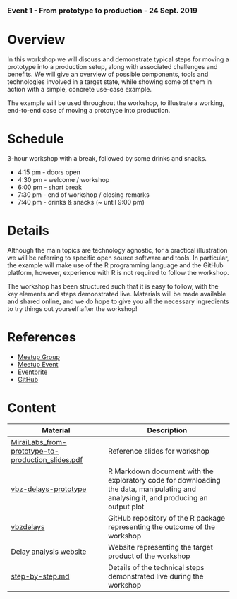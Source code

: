 ### Event 1 - From prototype to production - 24 Sept. 2019

# Overview

In this workshop we will discuss and demonstrate typical steps for moving a prototype into a production setup, along with associated challenges and benefits. We will give an overview of possible components, tools and technologies involved in a target state, while showing some of them in action with a simple, concrete use-case example. 

The example will be used throughout the workshop, to illustrate a working,
end-to-end case of moving a prototype into production.

# Schedule

3-hour workshop with a break, followed by some drinks and snacks.

* 4:15 pm - doors open
* 4:30 pm - welcome / workshop
* 6:00 pm - short break
* 7:30 pm - end of workshop / closing remarks
* 7:40 pm - drinks & snacks (~ until 9:00 pm)

# Details

Although the main topics are technology agnostic, for a practical illustration we will be referring to specific open source software and tools. In particular, the example will make use of the R programming language and the GitHub platform, however, experience with R is not required to follow the workshop.

The workshop has been structured such that it is easy to follow, with the key elements and steps demonstrated live. Materials will be made available and shared online, and we do hope to give you all the necessary ingredients to try things out yourself after the workshop!

# References

* [Meetup Group](https://www.meetup.com/MiraiLabs-Data-Science-Workshops/)
* [Meetup Event](https://www.meetup.com/MiraiLabs-Data-Science-Workshops/events/262582683/)
* [Eventbrite](https://www.eventbrite.com/e/from-prototype-to-production-registration-70891746121)
* [GitHub](https://github.com/miraisolutions/MiraiLabs)

# Content

| Material | Description |
|--------|-------------|
| [MiraiLabs_from-prototype-to-production_slides.pdf](MiraiLabs_from-prototype-to-production_slides.pdf) | Reference slides for workshop |
| [vbz-delays-prototype](vbz-delays-prototype) | R Markdown document with the exploratory code for downloading the data, manipulating and analysing it, and producing an output plot |
| [vbzdelays](https://github.com/miraisolutions/vbzdelays) | GitHub repository of the R package representing the outcome of the workshop |
| [Delay analysis website](https://miraisolutions.github.io/vbzdelays/) | Website representing the target product of the workshop |
| [step-by-step.md](step-by-step.md) | Details of the technical steps demonstrated live during the workshop |
